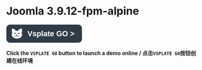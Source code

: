 # Joomla 3.9.12-fpm-alpine

<a href="https://www.vsplate.com/?docker-compose=https://github.com/vsplate/dcenvs/joomla/3.9.12-fpm-alpine"><img alt="VSPLATE GO" src="https://raw.githubusercontent.com/vsplate/images/master/vsgo_btn.png" width="200px"></a>

**Click the `VSPLATE GO` button to launch a demo online / 点击`VSPLATE GO`按钮创建在线环境**